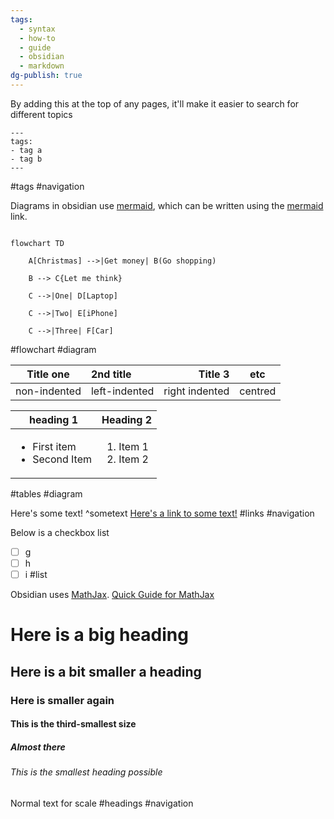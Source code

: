 ```yaml
---
tags:
  - syntax
  - how-to
  - guide
  - obsidian
  - markdown
dg-publish: true
---
```

By adding this at the top of any pages, it'll make it easier to search for different topics
```
---
tags:
- tag a
- tag b
---
```
#tags #navigation

Diagrams in obsidian use [mermaid](https://mermaid.live/edit), which can be written using the [mermaid](https://mermaid.live/edit) link.
```mermaid

flowchart TD

    A[Christmas] -->|Get money| B(Go shopping)

    B --> C{Let me think}

    C -->|One| D[Laptop]

    C -->|Two| E[iPhone]

    C -->|Three| F[Car]
```
#flowchart #diagram

|**Title one**|**2nd title**|**Title 3**|**etc**|
| - | :- | -: | :-: |
|non-indented|left-indented|right indented|centred|

|heading 1|Heading 2|
|---|---|
|<ul> <li>First item</li> <li>Second Item</li> </ul>|<ol> <li>Item 1 </li> <li>Item 2</li> </ol>|
#tables #diagram 

Here's some text! ^sometext
[Here's a link to some text!](gitshit/Special%20syntax.md#^sometext)
#links #navigation

Below is a checkbox list
- [ ] g
- [ ] h
- [ ] i
#list 

Obsidian uses [MathJax](https://www.mathjax.org/). [Quick Guide for MathJax](https://math.meta.stackexchange.com/questions/5020/mathjax-basic-tutorial-and-quick-reference)

# Here is a big heading
## Here is a bit smaller a heading
### Here is smaller again
#### This is the third-smallest size 
##### Almost there
###### This is the smallest heading possible
Normal text for scale
#headings #navigation 


